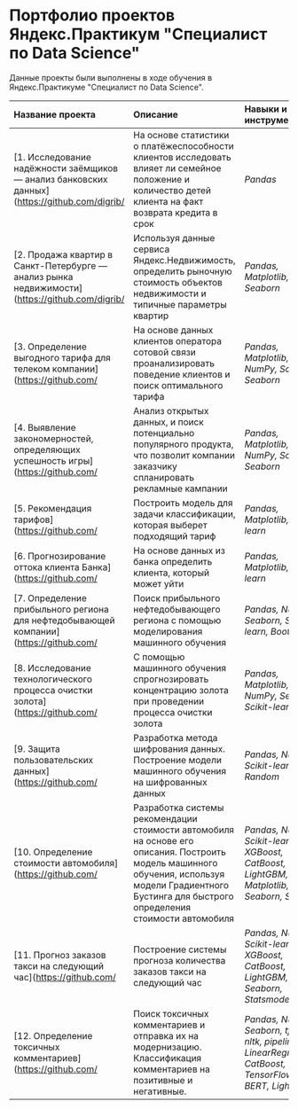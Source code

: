 # Портфолио проектов Яндекс.Практикум "Специалист по Data Science"


Данные проекты были выполнены в ходе обучения в Яндекс.Практикуме "Специалист по Data Science".

| Название проекта | Описание | Навыки и инструменты | Статус |
| :---------------------- | :---------------------- | :---------------------- | :---------------------- |
| [1. Исследование надёжности заёмщиков — анализ банковских данных](https://github.com/digrib/ | На основе статистики о платёжеспособности клиентов исследовать влияет ли семейное положение и количество детей клиента на факт возврата кредита в срок| *Pandas*| *Завершён* |
| [2. Продажа квартир в Санкт-Петербурге — анализ рынка недвижимости](https://github.com/digrib/ | Используя данные сервиса Яндекс.Недвижимость, определить рыночную стоимость объектов недвижимости и типичные параметры квартир| *Pandas, Matplotlib, Seaborn*| *Завершён* |
| [3. Определение выгодного тарифа для телеком компании](https://github.com/ | На основе данных клиентов оператора сотовой связи проанализировать поведение клиентов и поиск оптимального тарифа| *Pandas, Matplotlib, NumPy, SciPy, Seaborn*| *Завершён* |
| [4. Выявление закономерностей, определяющих успешность игры](https://github.com/ | Анализ открытых данных, и поиск потенциально популярного продукта, что позволит компании заказчику спланировать рекламные кампании| *Pandas, Matplotlib, NumPy, SciPy, Seaborn*| *Завершён* |
| [5. Рекомендация тарифов](https://github.com/ | Построить модель для задачи классификации, которая выберет подходящий тариф| *Pandas, Matplotlib, Scikit-learn*| *Завершён* |
| [6. Прогнозирование оттока клиента Банка](https://github.com/ | На основе данных из банка определить клиента, который может уйти| *Pandas, Matplotlib, Scikit-learn*| *Завершён* |
| [7. Определение прибыльного региона для нефтедобывающей компании](https://github.com/ | Поиск прибыльного нефтедобывающего региона с помощью моделирования машинного обучения | *Pandas, Numpy, Seaborn, Scikit-learn, Bootstrap* | *Завершён* |
| [8. Исследование технологического процесса очистки золота](https://github.com/ | С помощью машинного обучения спрогнозировать концентрацию золота при проведении процесса очистки золота | *Pandas, Matplotlib, NumPy, Seaborn, Scikit-learn* | *Завершён* |
| [9. Защита пользовательских данных](https://github.com/ | Разработка метода шифрования данных. Построение модели машинного обучения на шифрованных данных | *Pandas, Numpy, Scikit-learn, Random* | *Завершён* |
| [10. Определение стоимости автомобиля](https://github.com/ | Разработка системы рекомендации стоимости автомобиля на основе его описания. Построить модель машинного обучения, используя модели Градиентного Бустинга для быстрого определения стоимости автомобиля | *Pandas, Numpy, Scikit-learn, XGBoost, CatBoost, LightGBM, Matplotlib, Seaborn, Scipy* | *Завершён* |
| [11. Прогноз заказов такси на следующий час](https://github.com/ | Построение системы прогноза количества заказов такси на следующий час | *Pandas, Numpy, Scikit-learn, XGBoost, CatBoost, LightGBM, Seaborn, Statsmodels* | *Завершён* |
| [12. Определение токсичных комментариев](https://github.com/ | Поиск токсичных комментариев и отправка их на модернизацию. Классификация комментариев на позитивные и негативные. | *Pandas, Numpy, Seaborn, tf-idf, nltk, pipeline, LinearRegression, CatBoost, TensorFlow, BERT, LightGBM* | *Завершён* |

